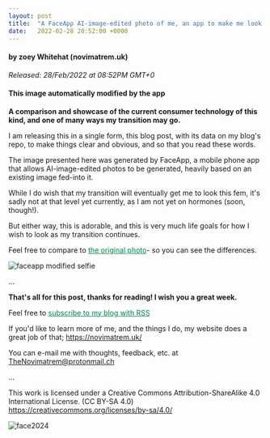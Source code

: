 ```yaml
---
layout: post
title:  "A FaceApp AI-image-edited photo of me, an app to make me look even cuter?!"
date:   2022-02-28 20:52:00 +0000
---
```

#### by zoey Whitehat (novimatrem.uk)
*Released: 28/Feb/2022 at 08:52PM GMT+0*
#### This image automatically modified by the app
**A comparison and showcase of the current consumer technology of this kind, and one of many ways my transition may go.**

I am releasing this in a single form, this blog post, with its data on my blog's repo, to make things clear and obvious, and so that you read these words.

The image presented here was generated by FaceApp, a mobile phone app that allows AI-image-edited photos to be generated, heavily based on an existing image fed-into it.

While I do wish that my transition will eventually get me to look this fem, it's sadly not at that level yet currently, as I am not yet on hormones (soon, though!).

But either way, this is adorable, and this is very much life goals for how I wish to look as my transition continues.

Feel free to compare to <a href="https://gitlab.com/Novimatrem/blog/-/raw/master/_postImagesUsed/compare-original.jpg" target="_blank" style="color: #008148">the original photo</a>- so you can see the differences.


![faceapp modified selfie](https://gitlab.com/Novimatrem/blog/-/raw/master/_postImagesUsed/faceapp_modified.jpg)

...

**That's all for this post, thanks for reading! I wish you a great week.**

Feel free to <a href="https://novimatrem.gitlab.io/blog/feed.xml" style="color: #008148" target="_blank">subscribe to my blog with RSS</a>

If you'd like to learn more of me, and the things I do, my website does a great job of that; <a href="https://novimatrem.uk/" style="color: #008148" target="_blank">https://novimatrem.uk/</a>

You can e-mail me with thoughts, feedback, etc. at [TheNovimatrem@protonmail.ch](mailto:TheNovimatrem@protonmail.ch)

...

This work is licensed under a Creative Commons Attribution-ShareAlike 4.0 International License. (CC BY-SA 4.0)
<a href="https://creativecommons.org/licenses/by-sa/4.0/" style="color: #008148" target="_blank">https://creativecommons.org/licenses/by-sa/4.0/</a>

![face2024](https://gitlab.com/Novimatrem/blog/-/raw/master/face2024.png)
